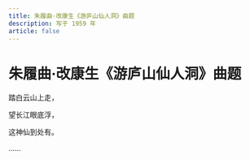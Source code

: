 ```yaml
---
title: 朱履曲·改康生《游庐山仙人洞》曲题
description: 写于 1959 年
article: false
---
```


# 朱履曲·改康生《游庐山仙人洞》曲题

踏白云山上走，

望长江眼底浮，

这神仙到处有。

……
